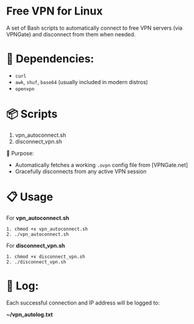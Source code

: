 # Free VPN for Linux

A set of Bash scripts to automatically connect to free VPN servers (via VPNGate) and disconnect from them when needed.


# 🔧 Dependencies:

- `curl`
- `awk`, `shuf`, `base64` (usually included in modern distros)
- `openvpn`


# 📦 Scripts

 1. vpn_autoconnect.sh
 2. disconnect_vpn.sh

🔹 Purpose:
    
- Automatically fetches a working `.ovpn` config file from [VPNGate.net]
- Gracefully disconnects from any active VPN session


# 📋 Usage

For **vpn_autoconnect.sh**

    1. chmod +x vpn_autoconnect.sh
    2. ./vpn_autoconnect.sh
    
For **disconnect_vpn.sh**

    1. chmod +x disconnect_vpn.sh
    2. ./disconnect_vpn.sh


# 📄 Log:

Each successful connection and IP address will be logged to:

**~/vpn_autolog.txt**

